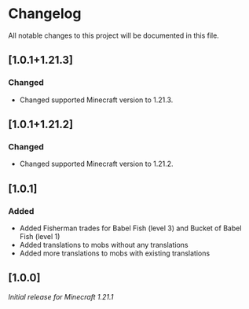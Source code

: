 # Changelog

All notable changes to this project will be documented in this file.

## [1.0.1+1.21.3]

### Changed

- Changed supported Minecraft version to 1.21.3.

## [1.0.1+1.21.2]

### Changed

- Changed supported Minecraft version to 1.21.2.

## [1.0.1]

### Added

 - Added Fisherman trades for Babel Fish (level 3) and Bucket of Babel Fish (level 1)
 - Added translations to mobs without any translations
 - Added more translations to mobs with existing translations

## [1.0.0]

_Initial release for Minecraft 1.21.1_